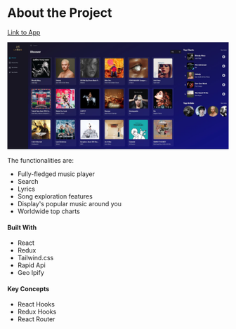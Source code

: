 # About the Project

<a href="https://victoria-spotify-clone.netlify.app/" target="_blank">Link to App</a>

![Icon](src/assets/img.JPG)

The functionalities are:
- Fully-fledged music player
- Search
- Lyrics
- Song exploration features
-  Display's popular music around you
-  Worldwide top charts

#### Built With
- React 
- Redux 
- Tailwind.css 
- Rapid Api 
- Geo Ipify 

#### Key Concepts
- React Hooks
- Redux Hooks
- React Router

